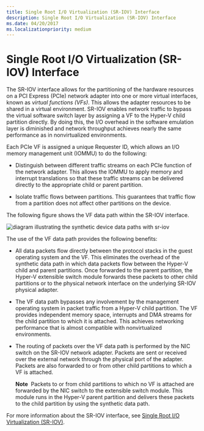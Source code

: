 ```yaml
---
title: Single Root I/O Virtualization (SR-IOV) Interface
description: Single Root I/O Virtualization (SR-IOV) Interface
ms.date: 04/20/2017
ms.localizationpriority: medium
---
```


# Single Root I/O Virtualization (SR-IOV) Interface


The SR-IOV interface allows for the partitioning of the hardware resources on a PCI Express (PCIe) network adapter into one or more virtual interfaces, known as *virtual functions (VFs)*. This allows the adapter resources to be shared in a virtual environment. SR-IOV enables network traffic to bypass the virtual software switch layer by assigning a VF to the Hyper-V child partition directly. By doing this, the I/O overhead in the software emulation layer is diminished and network throughput achieves nearly the same performance as in nonvirtualized environments.

Each PCIe VF is assigned a unique Requester ID, which allows an I/O memory management unit (IOMMU) to do the following:

-   Distinguish between different traffic streams on each PCIe function of the network adapter. This allows the IOMMU to apply memory and interrupt translations so that these traffic streams can be delivered directly to the appropriate child or parent partition.

-   Isolate traffic flows between partitions. This guarantees that traffic flow from a partition does not affect other partitions on the device.

The following figure shows the VF data path within the SR-IOV interface.

![diagram illustrating the synthetic device data paths with sr-iov](images/sriovarchitecture.png)

The use of the VF data path provides the following benefits:

-   All data packets flow directly between the protocol stacks in the guest operating system and the VF. This eliminates the overhead of the synthetic data path in which data packets flow between the Hyper-V child and parent partitions. Once forwarded to the parent partition, the Hyper-V extensible switch module forwards these packets to other child partitions or to the physical network interface on the underlying SR-IOV physical adapter.

-   The VF data path bypasses any involvement by the management operating system in packet traffic from a Hyper-V child partition. The VF provides independent memory space, interrupts and DMA streams for the child partition to which it is attached. This achieves networking performance that is almost compatible with nonvirtualized environments.

-   The routing of packets over the VF data path is performed by the NIC switch on the SR-IOV network adapter. Packets are sent or received over the external network through the physical port of the adapter. Packets are also forwarded to or from other child partitions to which a VF is attached.

    **Note**  Packets to or from child partitions to which no VF is attached are forwarded by the NIC switch to the extensible switch module. This module runs in the Hyper-V parent partition and delivers these packets to the child partition by using the synthetic data path.

     

For more information about the SR-IOV interface, see [Single Root I/O Virtualization (SR-IOV)](single-root-i-o-virtualization--sr-iov-.md).

 

 





